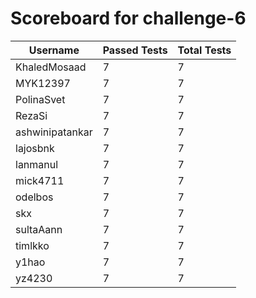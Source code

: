 # Scoreboard for challenge-6
| Username   | Passed Tests | Total Tests |
|------------|--------------|-------------|
| KhaledMosaad | 7 | 7 |
| MYK12397 | 7 | 7 |
| PolinaSvet | 7 | 7 |
| RezaSi | 7 | 7 |
| ashwinipatankar | 7 | 7 |
| lajosbnk | 7 | 7 |
| lanmanul | 7 | 7 |
| mick4711 | 7 | 7 |
| odelbos | 7 | 7 |
| skx | 7 | 7 |
| sultaAann | 7 | 7 |
| timlkko | 7 | 7 |
| y1hao | 7 | 7 |
| yz4230 | 7 | 7 |
